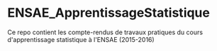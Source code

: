 # ENSAE_ApprentissageStatistique
Ce repo contient les compte-rendus de travaux pratiques du cours d'apprentissage statistique à l'ENSAE (2015-2016)
